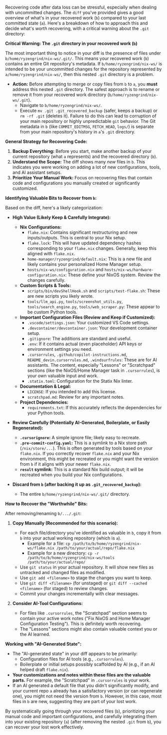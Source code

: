 Recovering code after data loss can be stressful, especially when dealing with uncommitted changes. The `diff` you've provided gives a good overview of what's in your recovered work (`b`) compared to your last committed state (`a`). Here's a breakdown of how to approach this and decide what's worth recovering, with a critical warning about the `.git` directory:

**Critical Warning: The `.git` directory in your recovered work (`b`)**

The most important thing to notice in your diff is the presence of files under `b/home/ryzengrind/nix-ws/.git/`. This means your recovered work (`b`) contains an entire Git repository's metadata. If `b/home/ryzengrind/nix-ws/` is intended to be your uncommitted changes for the repository represented by `a/home/ryzengrind/nix-ws/`, then this nested `.git` directory is a problem.

- **Action:** Before attempting to merge or copy files from `b` to `a`, you **must** address this nested `.git` directory. The safest approach is to rename or remove it from your recovered work directory (`b/home/ryzengrind/nix-ws/.git`).
  - Navigate to `b/home/ryzengrind/nix-ws/`.
  - Execute `mv .git .git_recovered_backup` (safer, keeps a backup) or `rm -rf .git` (deletes it).
    Failure to do this can lead to corruption of your main repository or highly unpredictable `git` behavior. The Git metadata in `b` (like `COMMIT_EDITMSG`, `FETCH_HEAD`, `logs/`) is separate from your main repository's history in `a`'s `.git` directory.

**General Strategy for Recovering Code:**

1.  **Backup Everything:** Before you start, make another backup of your current repository (what `a` represents) and the recovered directory (`b`).
2.  **Understand the Scope:** The diff shows many _new_ files in `b`. This indicates you were working on adding a lot of new configurations, tools, and AI assistant setups.
3.  **Prioritize Your Manual Work:** Focus on recovering files that contain code and configurations you manually created or significantly customized.

**Identifying Valuable Bits to Recover from `b`:**

Based on the diff, here's a likely categorization:

- **High Value (Likely Keep & Carefully Integrate):**

  - **Nix Configurations:**
    - `flake.nix`: Contains significant restructuring and new inputs/outputs. This is central to your Nix setup.
    - `flake.lock`: This will have updated dependency hashes corresponding to your `flake.nix` changes. Generally, keep this aligned with `flake.nix`.
    - `home-manager/ryzengrind/default.nix`: This is a new file and likely contains your personalized Home Manager setup.
    - `hosts/nix-ws/configuration.nix` and `hosts/nix-ws/hardware-configuration.nix`: These define your NixOS system. Review the changes carefully.
  - **Custom Scripts & Tools:**
    - `scripts/bin/devShellHook.sh` and `scripts/test-flake.sh`: These are new scripts you likely wrote.
    - `tools/llm_api.py`, `tools/screenshot_utils.py`, `tools/search_engine.py`, `tools/web_scraper.py`: These appear to be custom Python tools.
  - **Important Configuration Files (Review and Keep if Customized):**
    - `.vscode/settings.json`: Your customized VS Code settings.
    - `.devcontainer/devcontainer.json`: Your development container setup.
    - `.gitignore`: The additions are standard and useful.
    - `.env`: If it contains actual (even placeholder) API keys or environment settings you need.
    - `.cursorrules`, `.github/copilot-instructions.md`, `README_devin.cursorrules.md`, `.windsurfrules`: These are for AI assistants. The content, especially "Lessons" or "Scratchpad" sections (like the NixOS/Home Manager task in `.cursorrules`), is your own valuable input and work.
    - `.statix.toml`: Configuration for the Statix Nix linter.
  - **Documentation & Legal:**
    - `LICENSE`: If you intended to add this license.
    - `scratchpad.md`: Review for any important notes.
  - **Project Dependencies:**
    - `requirements.txt`: If this accurately reflects the dependencies for your Python tools.

- **Review Carefully (Potentially AI-Generated, Boilerplate, or Easily Regenerated):**

  - **`.cursorignore`:** A simple ignore file; likely easy to recreate.
  - **`.pre-commit-config.yaml`:** This is a symlink to a Nix store path (`/nix/store/...`). This is often generated by tools based on your `flake.nix`. If you correctly recover `flake.nix` and your Nix environment, this might be recreated or you might want the version from `b` if it aligns with your newer `flake.nix`.
  - **`result` symlink:** This is a standard Nix build output; it will be recreated when you build your Nix configurations.

- **Discard from `b` (after backing it up as `.git_recovered_backup`):**
  - The entire `b/home/ryzengrind/nix-ws/.git/` directory.

**How to Recover the "Worthwhile" Bits:**

After removing/renaming `b/.../.git`:

1.  **Copy Manually (Recommended for this scenario):**

    - For each file/directory you've identified as valuable in `b`, copy it from `b` into your actual working repository (which is `a`).
      - Example for a file: `cp /path/to/b/home/ryzengrind/nix-ws/flake.nix /path/to/your/actual/repo/flake.nix`
      - Example for a new directory: `cp -r /path/to/b/home/ryzengrind/nix-ws/tools /path/to/your/actual/repo/`
    - Use `git status` in your actual repository. It will show new files as untracked and changed files as modified.
    - Use `git add <filename>` to stage the changes you want to keep.
    - Use `git diff <filename>` (for unstaged) or `git diff --cached <filename>` (for staged) to review changes.
    - Commit your changes incrementally with clear messages.

2.  **Consider AI-Tool Configurations:**
    - For files like `.cursorrules`, the "Scratchpad" section seems to contain your active work notes ("Fix NixOS and Home Manager Configuration Testing"). This is definitely worth recovering.
    - The "Lessons" sections might also contain valuable context you or the AI learned.

**Working with "AI-Generated State":**

- The "AI-generated state" in your diff appears to be primarily:
  - Configuration files for AI tools (e.g., `.cursorrules`).
  - Boilerplate or initial setups possibly scaffolded by AI (e.g., if an AI helped draft `flake.nix`).
- **Your customizations and notes within these files are the valuable parts.** For example, the "Scratchpad" in `.cursorrules` is your work.
- If an AI generated a default file that you didn't significantly modify, and your current repo `a` already has a satisfactory version (or can regenerate one), you might not need the version from `b`. However, in this case, most files in `b` are new, suggesting they are part of your lost work.

By systematically going through your recovered files (`b`), prioritizing your manual code and important configurations, and carefully integrating them into your existing repository (`a`) (after removing the nested `.git` from `b`), you can recover your lost work effectively.
